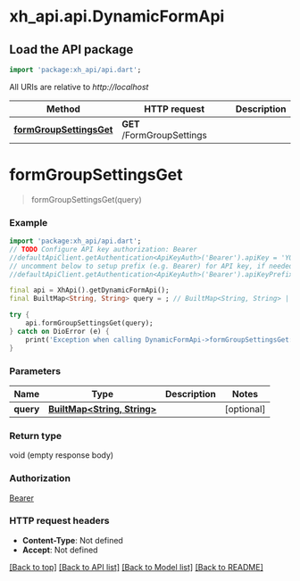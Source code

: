 # xh_api.api.DynamicFormApi

## Load the API package
```dart
import 'package:xh_api/api.dart';
```

All URIs are relative to *http://localhost*

Method | HTTP request | Description
------------- | ------------- | -------------
[**formGroupSettingsGet**](DynamicFormApi.md#formgroupsettingsget) | **GET** /FormGroupSettings | 


# **formGroupSettingsGet**
> formGroupSettingsGet(query)



### Example
```dart
import 'package:xh_api/api.dart';
// TODO Configure API key authorization: Bearer
//defaultApiClient.getAuthentication<ApiKeyAuth>('Bearer').apiKey = 'YOUR_API_KEY';
// uncomment below to setup prefix (e.g. Bearer) for API key, if needed
//defaultApiClient.getAuthentication<ApiKeyAuth>('Bearer').apiKeyPrefix = 'Bearer';

final api = XhApi().getDynamicFormApi();
final BuiltMap<String, String> query = ; // BuiltMap<String, String> | 

try {
    api.formGroupSettingsGet(query);
} catch on DioError (e) {
    print('Exception when calling DynamicFormApi->formGroupSettingsGet: $e\n');
}
```

### Parameters

Name | Type | Description  | Notes
------------- | ------------- | ------------- | -------------
 **query** | [**BuiltMap&lt;String, String&gt;**](String.md)|  | [optional] 

### Return type

void (empty response body)

### Authorization

[Bearer](../README.md#Bearer)

### HTTP request headers

 - **Content-Type**: Not defined
 - **Accept**: Not defined

[[Back to top]](#) [[Back to API list]](../README.md#documentation-for-api-endpoints) [[Back to Model list]](../README.md#documentation-for-models) [[Back to README]](../README.md)

